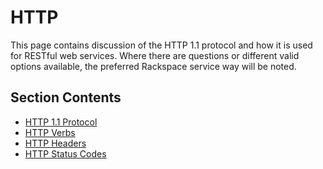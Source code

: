 # HTTP

This page contains discussion of the HTTP 1.1 protocol and how it is used for RESTful web services. Where there are questions or different valid options available, the preferred Rackspace service way will be noted.

## Section Contents

-   [HTTP 1.1 Protocol](/pages/createpage.action?spaceKey=RISS&title=HTTP+1.1+Protocol&linkCreation=true&fromPageId=86213545)
-   [HTTP Verbs](http-verbs.md)
-   [HTTP Headers](/pages/createpage.action?spaceKey=RISS&title=HTTP+Headers&linkCreation=true&fromPageId=86213545)
-   [HTTP Status Codes](http-status-codes.md)
